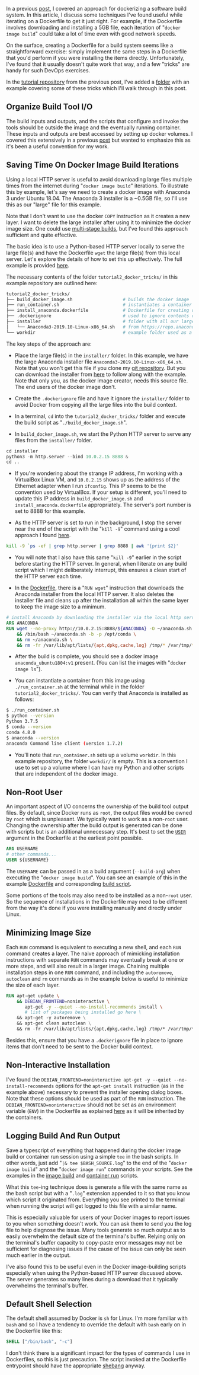 In a previous [post](../dockerizing-a-build-system/), I covered an approach for dockerizing a software build system. In this article, I discuss some techniques I've found useful while iterating on a Dockerfile to get it just right. For example, if the Dockerfile involves downloading and installing a 5GB file, each iteration of "`docker image build`" could take a lot of time even with good network speeds.

<!-- TEASER_END -->

On the surface, creating a Dockerfile for a build system seems like a straightforward exercise: simply implement the same steps in a Dockerfile that you'd perform if you were installing the items directly. Unfortunately, I've found that it usually doesn't quite work that way, and a few "tricks" are handy for such DevOps exercises.

In the [tutorial repository](https://github.com/ravi-chandran/dockerize-tutorial) from the previous post, I've added a [folder](https://github.com/ravi-chandran/dockerize-tutorial/tree/master/tutorial2_docker_tricks) with an example covering some of these tricks which I'll walk through in this post.


## Organize Build Tool I/O
The build inputs and outputs, and the scripts that configure and invoke the tools should be outside the image and the eventually running container. These inputs and outputs are best accessed by setting up docker volumes. I covered this extensively in a previous [post](../dockerizing-a-build-system/) but wanted to emphasize this as it's been a useful convention for my work.


## Saving Time On Docker Image Build Iterations
Using a local HTTP server is useful to avoid downloading large files multiple times from the internet during "`docker image build`" iterations. To illustrate this by example, let's say we need to create a docker image with Anaconda 3 under Ubuntu 18.04. The Anaconda 3 installer is a ~0.5GB file, so I'll use this as our "large" file for this example.

Note that I don't want to use the docker `COPY` instruction as it creates a new layer. I want to delete the large installer after using it to minimize the docker image size. One could use [multi-stage builds](https://docs.docker.com/develop/develop-images/multistage-build/), but I've found this approach sufficient and quite effective.

The basic idea is to use a Python-based HTTP server locally to serve the large file(s) and have the Dockerfile `wget` the large file(s) from this local server. Let's explore the details of how to set this up effectively. The full example is provided [here](https://github.com/ravi-chandran/dockerize-tutorial/blob/master/tutorial2_docker_tricks/).


The necessary contents of the folder `tutorial2_docker_tricks/` in this example repository are outlined here:
```bash
tutorial2_docker_tricks/
├── build_docker_image.sh                   # builds the docker image
├── run_container.sh                        # instantiates a container from the image
├── install_anaconda.dockerfile             # Dockerfile for creating our target docker image
├── .dockerignore                           # used to ignore contents of the installer/ folder from the docker context
├── installer                               # folder with all our large files required for creating the docker image
│   └── Anaconda3-2019.10-Linux-x86_64.sh   # from https://repo.anaconda.com/archive/Anaconda3-2019.10-Linux-x86_64.sh
└── workdir                                 # example folder used as a volume in the running container
```

The key steps of the approach are:

- Place the large file(s) in the `installer/` folder. In this example, we have the large Anaconda installer file `Anaconda3-2019.10-Linux-x86_64.sh`. Note that you won't get this file if you clone my [git repository](https://github.com/ravi-chandran/dockerize-tutorial/). But you can download the installer from [here](https://repo.anaconda.com/archive/Anaconda3-2019.10-Linux-x86_64.sh) to follow along with the example. Note that only you, as the docker image creator, needs this source file. The end users of the docker image don't.

- Create the `.dockerignore` file and have it ignore the `installer/` folder to avoid Docker from copying all the large files into the build context.

- In a terminal, `cd` into the `tutorial2_docker_tricks/` folder and execute the build script as "`./build_docker_image.sh`".

- In `build_docker_image.sh`, we start the Python HTTP server to serve any files from the `installer/` folder. 
```python
cd installer
python3 -m http.server --bind 10.0.2.15 8888 &
cd ..
```

- If you're wondering about the strange IP address, I'm working with a VirtualBox Linux VM, and `10.0.2.15` shows up as the address of the Ethernet adapter when I run `ifconfig`. This IP seems to be the convention used by VirtualBox. If your setup is different, you'll need to update this IP address in `build_docker_image.sh` and `install_anaconda.dockerfile` appropriately. The server's port number is set to 8888 for this example.


- As the HTTP server is set to run in the background, I stop the server near the end of the script with the "`kill -9`" command using a cool approach I found [here](https://stackoverflow.com/a/37214138).
```bash
kill -9 `ps -ef | grep http.server | grep 8888 | awk '{print $2}'
```

- You will note that I also have this same "`kill -9`" earlier in the script before starting the HTTP server. In general, when I iterate on any build script which I might deliberately interrupt, this ensures a clean start of the HTTP server each time.

- In the [Dockerfile](https://github.com/ravi-chandran/dockerize-tutorial/blob/master/tutorial2_docker_tricks/install_anaconda.dockerfile), there is a "`RUN wget`" instruction that downloads the Anaconda installer from the local HTTP server. It also deletes the installer file and cleans up after the installation all within the same layer to keep the image size to a minimum.
```dockerfile
# install Anaconda by downloading the installer via the local http server
ARG ANACONDA
RUN wget --no-proxy http://10.0.2.15:8888/${ANACONDA} -O ~/anaconda.sh \
    && /bin/bash ~/anaconda.sh -b -p /opt/conda \
    && rm ~/anaconda.sh \
    && rm -fr /var/lib/apt/lists/{apt,dpkg,cache,log} /tmp/* /var/tmp/*
```

- After the build is complete, you should see a docker image `anaconda_ubuntu1804:v1` present. (You can list the images with "`docker image ls`").

- You can instantiate a container from this image using `./run_container.sh` at the terminal while in the folder `tutorial2_docker_tricks/`. You can verify that Anaconda is installed as follows:
```bash
$ ./run_container.sh 
$ python --version
Python 3.7.5
$ conda --version
conda 4.8.0
$ anaconda --version
anaconda Command line client (version 1.7.2)
```

- You'll note that `run_container.sh` sets up a volume `workdir`. In this example repository, the folder `workdir/` is empty. This is a convention I use to set up a volume where I can have my Python and other scripts that are independent of the docker image.


## Non-Root User
An important aspect of I/O concerns the ownership of the build tool output files. By default, since Docker runs as `root`, the output files would be owned by `root` which is unpleasant. We typically want to work as a non-`root` user. Changing the ownership after the build output is generated can be done with scripts but is an additional unnecessary step. It's best to set the [`USER`](https://docs.docker.com/engine/reference/builder/#user) argument in the Dockerfile at the earliest point possible.
```dockerfile
ARG USERNAME
# other commands...
USER ${USERNAME}
```
The `USERNAME` can be passed in as a build argument (`--build-arg`) when executing the "`docker image build`". You can see an example of this in the example [Dockerfile](https://github.com/ravi-chandran/dockerize-tutorial/blob/master/tutorial2_docker_tricks/install_anaconda.dockerfile) and corresponding [build script](https://github.com/ravi-chandran/dockerize-tutorial/blob/master/tutorial2_docker_tricks/build_docker_image.sh).

Some portions of the tools may also need to be installed as a non-`root` user. So the sequence of installations in the Dockerfile may need to be different from the way it's done if you were installing manually and directly under Linux.


## Minimizing Image Size
Each `RUN` command is equivalent to executing a new shell, and each `RUN` command creates a layer. The naive approach of mimicking installation instructions with separate `RUN` commands may eventually break at one or more steps, and will also result in a larger image. Chaining multiple installation steps in one `RUN` command, and including the `autoremove`, `autoclean` and `rm` commands as in the example below is useful to minimize the size of each layer.
```dockerfile
RUN apt-get update \
    && DEBIAN_FRONTEND=noninteractive \
       apt-get -y --quiet --no-install-recommends install \
       # list of packages being installed go here \
    && apt-get -y autoremove \
    && apt-get clean autoclean \
    && rm -fr /var/lib/apt/lists/{apt,dpkg,cache,log} /tmp/* /var/tmp/*
```

Besides this, ensure that you have a `.dockerignore` file in place to ignore items that don't need to be sent to the Docker build context.


## Non-Interactive Installation
I've found the `DEBIAN_FRONTEND=noninteractive apt-get -y --quiet --no-install-recommends` options for the `apt-get install` instruction (as in the example above) necessary to prevent the installer opening dialog boxes. Note that these options should be used as part of the `RUN` instruction. The `DEBIAN_FRONTEND=noninteractive` should not be set as an environment variable (`ENV`) in the Dockerfile as explained [here](https://docs.docker.com/engine/faq/) as it will be inherited by the containers.



## Logging Build And Run Output
Save a typescript of everything that happened during the docker image build or container run session using a simple `tee` in the bash scripts. In other words, just add "`|& tee $BASH_SOURCE.log`" to the end of the "`docker image build`" and the "`docker image run`" commands in your scripts. See the examples in the [image build](https://github.com/ravi-chandran/dockerize-tutorial/blob/master/tutorial2_docker_tricks/build_docker_image.sh) and [container run](https://github.com/ravi-chandran/dockerize-tutorial/blob/master/tutorial2_docker_tricks/run_container.sh) scripts. 

What this `tee`-ing technique does is generate a file with the same name as the bash script but with a "`.log`" extension appended to it so that you know which script it originated from. Everything you see printed to the terminal when running the script will get logged to this file with a similar name.

This is especially valuable for users of your Docker images to report issues to you when something doesn't work. You can ask them to send you the log file to help diagnose the issue. Many tools generate so much output as to easily overwhelm the default size of the terminal's buffer. Relying only on the terminal's buffer capacity to copy-paste error messages may not be sufficient for diagnosing issues if the cause of the issue can only be seen much earlier in the output.

I've also found this to be useful even in the Docker image-building scripts especially when using the Python-based HTTP server discussed above. The server generates so many lines during a download that it typically overwhelms the terminal's buffer.


## Default Shell Selection
The default shell assumed by Docker is `sh` for Linux. I'm more familiar with `bash` and so I have a tendency to override the default with `bash` early on in the Dockerfile like this:
```dockerfile
SHELL ["/bin/bash", "-c"]
```
I don't think there is a significant impact for the types of commands I use in Dockerfiles, so this is just precaution. The script invoked at the Dockerfile entrypoint should have the appropriate [shebang](https://en.wikipedia.org/wiki/Shebang_(Unix)) anyway.
